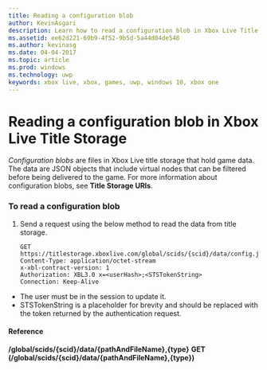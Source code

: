 ```yaml
---
title: Reading a configuration blob
author: KevinAsgari
description: Learn how to read a configuration blob in Xbox Live Title Storage.
ms.assetid: ee62d221-69b9-4f52-9b5d-5a44d04de548
ms.author: kevinasg
ms.date: 04-04-2017
ms.topic: article
ms.prod: windows
ms.technology: uwp
keywords: xbox live, xbox, games, uwp, windows 10, xbox one
---
```


# Reading a configuration blob in Xbox Live Title Storage

*Configuration blobs* are files in Xbox Live title storage that hold game data. The data are JSON objects that include virtual nodes that can be filtered before being delivered to the game. For more information about configuration blobs, see **Title Storage URIs**.

### To read a configuration blob

1.  Send a request using the below method to read the data from title storage.

        GET https://titlestorage.xboxlive.com/global/scids/{scid}/data/config.json,config              
        Content-Type: application/octet-stream
        x-xbl-contract-version: 1
        Authorization: XBL3.0 x=<userHash>;<STSTokenString>
        Connection: Keep-Alive


-   The user must be in the session to update it.
-   STSTokenString is a placeholder for brevity and should be replaced with the token returned by the authentication request.

#### Reference

**/global/scids/{scid}/data/{pathAndFileName},{type}**
**GET (/global/scids/{scid}/data/{pathAndFileName},{type})**
